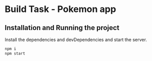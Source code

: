 # Build Task - Pokemon app

## Installation and Running the project
Install the dependencies and devDependencies and start the server.

```sh
npm i
npm start
```